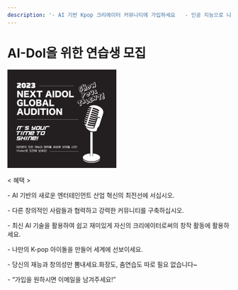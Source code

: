 ```yaml
---
description: '- AI 기반 Kpop 크리에이터 커뮤니티에 가입하세요   - 인공 지능으로 나만의 K-Pop 아이돌 만들기'
---
```


# AI-Dol을 위한 연습생 모집

![](<../../../../../.gitbook/assets/image (4).png>)

< 혜택 >

\- AI 기반의 새로운  엔터테인먼트 산업 혁신의 최전선에 서십시오.

\- 다른 창의적인 사람들과 협력하고 강력한 커뮤니티를 구축하십시오.

\- 최신 AI 기술을 활용하여 쉽고 재미있게 자신의 크리에이터로써의 창작 활동에 활용하세요.&#x20;

\- 나만의 K-pop 아이돌을 만들어 세계에 선보이세요.

\- 당신의 재능과 창의성만 뽐내세요.화장도, 춤연습도 따로 필요 없습니다\~&#x20;

\- “가입을 원하시면 이메일을 남겨주세요!”



